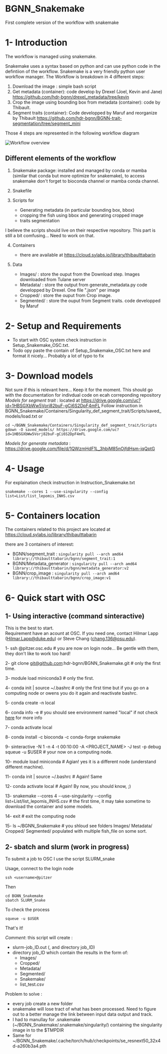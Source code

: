 # BGNN_Snakemake
First complete version of the workflow with snakemake

# 1- Introduction

The workflow is managed using snakemake. 

Snakemake uses a syntax based on python and can use python code in the defintiion of the workflow. Snakemake is a very friendly python user workflow manager.
The Workflow is breakdown in 4 different steps:
1. Download the image : simple bash script
2. Get metadata (container): code develop by Drexel (Joel, Kevin and Jane) https://github.com/hdr-bgnn/drexel_metadata/tree/kevin
3. Crop the image using bounding box from metadata (container): code by Thibault.
4. Segment traits (container): Code developped by Maruf and reorganize by Thibault https://github.com/hdr-bgnn/BGNN-trait-segmentation/tree/segment_mini

Those 4 steps are represented in the following workflow diagram

![Workflow overview](https://github.com/hdr-bgnn/BGNN_Snakemake/blob/main/Snakemake_workflow.png)

## Different elements of the workflow

1. Snakemake package: installed and managed by conda or mamba (similar that conda but more optimize for snakemake), to access snakemake don't forget to bioconda channel or mamba conda channel.

2. Snakefile

3. Scripts for
   - Generating metadata (in particular bounding box, bbox)
   - cropping the fish using bbox and generating cropped image
   - traits segmentation
 
I believe the scripts should live on their respective repository. This part is still a bit comfusing... Need to work on that.
 
4. Containers
   - there are available at https://cloud.sylabs.io/library/thibaulttabarin

5. Data
   - Images/ : store the ouput from the Download step. Images downloaded from Tulane server
   - Metadata/ : store the output from generate_metadata.py code developped by Drexel. One file ".json" per image
   - Cropped/ : store the ouput from Crop image. 
   - Segmented/ : store the ouput from Segment traits. code developped by Maruf

# 2- Setup and Requirements

   - To start with OSC system check instruction in Setup_Snakemake_OSC.txt.
   - Todo opy paste the contain of Setup_Snakemake_OSC.txt here and format it nicely... Probably a lot of typo to fix

# 3- Download models

   Not sure if this is relevant here... Keep it for the moment. This should go with the documentation for indivdual code on ecah correponding repository
   *Models for segment trait* : located at https://drive.google.com/uc?id=1HBSGXbWw5Vorj82buF-gCi6S2DpF4mFL
   Follow instruction in BGNN_Snakemake/Containers/Singularity_def_segment_trait/Scripts/saved_models/load.txt
   or
   ```
   cd ~/BGNN_Snakemake/Containers/Singularity_def_segment_trait/Scripts
   gdown -O saved_models/ https://drive.google.com/uc?id=1HBSGXbWw5Vorj82buF-gCi6S2DpF4mFL
   ```
   
   *Models for generate metadata* : https://drive.google.com/file/d/1QWzmHdF1L_3hbjM85nOjfdHsm-iqQptG
   

# 4- Usage
   
   For explaination check instruction in Instruction_Snakemake.txt
   
   ```
   snakemake --cores 1 --use-singularity --config list=List/list_lepomis_INHS.csv
   ```

# 5- Containers location

The containers related to this project are located at https://cloud.sylabs.io/library/thibaulttabarin

there are 3 containers of interest:

* BGNN/segment_trait : 
   ```singularity pull --arch amd64 library://thibaulttabarin/bgnn/segment_trait:1```
* BGNN/Metadata_generator :
   ```singularity pull --arch amd64 library://thibaulttabarin/bgnn/metadata_generator:v2 ```
* BGNN/crop_image :
    ```singularity pull --arch amd64 library://thibaulttabarin/bgnn/crop_image:v1```

# 6- Quick start with OSC

## 1- Using interactive (command sinteractive)

   This is the best to start.  
   Requirement have an acount at OSC. If you need one, contact Hilmar Lapp (Hilmar.Lapp@duke.edu) or Steve Chang (chang.136@osu.edu).
   
   1- ssh <username>@pitzer.osc.edu # you are now on login node... Be gentle with them, they don't like to work too hard!
   
   2- git clone git@github.com:hdr-bgnn/BGNN_Snakemake.git # only the first time.
   
   3- module load miniconda3 # only the first.
   
   4- conda init | source ~/.bashrc # only the first time but if you go on a computing node or owens you do it again and reactivate bashrc.
   
   5- conda create -n local
   
   6- conda info -e # you should see environment named "local" if not check [here](https://www.osc.edu/resources/getting_started/howto/howto_add_python_packages_using_the_conda_package_manager) for more info
   
   7- conda activate local
   
   8- conda install -c bioconda -c conda-forge snakemake
   
   9- sinteractive  -N 1 -n 4  -t 00:10:00  -A <PROJECT_NAME> -J test -p debug squeue -u $USER # your now on a computing node.
   
   10- module load miniconda # Agian! yes it is a different node (understand different machine).
   
   11- conda init | source ~/.bashrc # Again! Same
   
   12- conda activate local # Again! By now, you should know, ;)

   13- snakemake --cores 4 --use-singularity --config list=List/list_lepomis_INHS.csv # the first time, it may take sometime to download the container and some models.
   
   14- exit # exit the computing node
   
   15- ls ~/BGNN_Snakemake # you shloud see folders Images/ Metadata/ Cropped/ Segmented/ populated with multiple fish_file on some sort.

## 2- sbatch and slurm (work in progress)
   
   To submit a job to OSC I use the script SLURM_snake
   
   Usage, connect to the login node
   
   ```ssh <username>@pitzer```
   
   Then
   
   ```
   cd BGNN_Snakemake
   sbatch SLURM_Snake
   ```
   
   To check the process
   
   ```squeue -u $USER```
   
   That's it!
   
   *Comment*: this script will create :
   * slurm-job_ID.out (, and directory job_ID)
   * directory job_ID which contain the results in the form of:
      - Images/
      - Cropped/
      - Metadata/
      - Segmented/
      - Snakemake/
      - list_test.csv
   
   Problem to solve : 
   * every job create a new folder
   * snakemake will lose tract of what has been processed. Need to figure out to a better manage the link between input data output and track.
   * I had to manullay for .snakemake (~/BGNN_Snakemake/.snakemake/singularity/) containing the singularity image in to the $TMPDIR
   * Same for ~/BGNN_Snakemake/.cache/torch/hub/checkpoints/se_resnext50_32x4d-a260b3a4.pth
